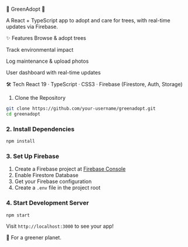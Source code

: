 🌳 GreenAdopt 🌳

A React + TypeScript app to adopt and care for trees, with real-time updates via Firebase.

✨ Features
Browse & adopt trees

Track environmental impact

Log maintenance & upload photos

User dashboard with real-time updates

🛠 Tech
React 19 · TypeScript · CSS3 · Firebase (Firestore, Auth, Storage)


1. Clone the Repository

```bash
git clone https://github.com/your-username/greenadopt.git
cd greenadopt
```

### 2. Install Dependencies

```bash
npm install
```

### 3. Set Up Firebase

1. Create a Firebase project at [Firebase Console](https://console.firebase.google.com/)
2. Enable Firestore Database
3. Get your Firebase configuration
4. Create a `.env` file in the project root


### 4. Start Development Server

```bash
npm start
```

Visit `http://localhost:3000` to see your app!

💚 For a greener planet.


